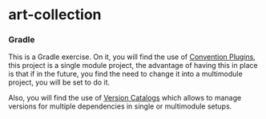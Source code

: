 # art-collection

### Gradle

This is a Gradle exercise. On it, you will find the use of [Convention Plugins](https://docs.gradle.org/current/samples/sample_convention_plugins.html),
this project is a single module project, the advantage of having this in place
is that if in the future, you find the need to change it into a multimodule
project, you will be set to do it.

Also, you will find the use of [Version Catalogs](https://docs.gradle.org/current/userguide/platforms.html)
which allows to manage versions for multiple dependencies in single or multimodule
setups.